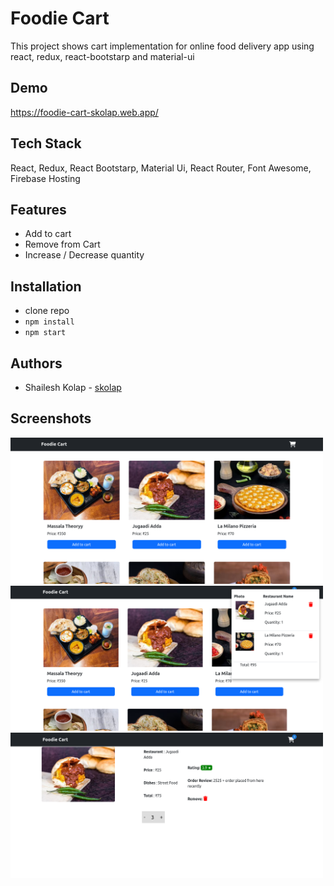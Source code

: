 # Foodie Cart

This project shows cart implementation for online food delivery app using react, redux, react-bootstarp and material-ui

## Demo

https://foodie-cart-skolap.web.app/

## Tech Stack

React, Redux, React Bootstarp, Material Ui, React Router, Font Awesome, Firebase Hosting

## Features

- Add to cart
- Remove from Cart
- Increase / Decrease quantity

## Installation

- clone repo
- `npm install`
- `npm start`

## Authors

- Shailesh Kolap - [skolap](https://github.com/Skolap)

## Screenshots

<img src="./src/assets/screenshots/1.png" width="500"> <br>
<img src="./src/assets/screenshots/2.png" width="500"> <br>
<img src="./src/assets/screenshots/3.png" width="500"> <br>

<!-- ![Alt text](/src/assets/screenshots/1.png?raw=true "Home")
![Alt text](/src/assets/screenshots/2.png?raw=true "Cart")
![Alt text](/src/assets/screenshots/3.png?raw=true "Card Details") -->

